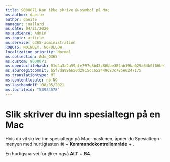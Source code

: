 ```yaml
---
title: 9000071 Kan ikke skrive @-symbol på Mac
ms.author: daeite
author: daeite
manager: joallard
ms.date: 04/21/2020
ms.audience: Admin
ms.topic: article
ms.service: o365-administration
ROBOTS: NOINDEX, NOFOLLOW
localization_priority: Normal
ms.collection: Adm_O365
ms.custom: 9000071
ms.openlocfilehash: 01d4a3a2a59afe797d8b43c86bbe382ab19ba029a64b0f66be11201201b9d319
ms.sourcegitcommit: b5f7da89a650d2915dc652449623c78be6247175
ms.translationtype: MT
ms.contentlocale: nb-NO
ms.lasthandoff: 08/05/2021
ms.locfileid: "53984578"
---
```

# <a name="how-to-type-special-characters-on-a-mac"></a>Slik skriver du inn spesialtegn på en Mac

Hvis du vil skrive inn  spesialtegn på Mac-maskinen, åpner du Spesialtegn-menyen med hurtigtasten ⌘   +  **Kommandokontrollområde**  +  .

En hurtigsnarvei for @ er også **ALT**  +  **64**.